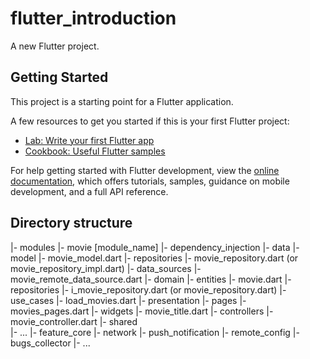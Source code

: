 # flutter_introduction

A new Flutter project.

## Getting Started

This project is a starting point for a Flutter application.

A few resources to get you started if this is your first Flutter project:

- [Lab: Write your first Flutter app](https://docs.flutter.dev/get-started/codelab)
- [Cookbook: Useful Flutter samples](https://docs.flutter.dev/cookbook)

For help getting started with Flutter development, view the
[online documentation](https://docs.flutter.dev/), which offers tutorials,
samples, guidance on mobile development, and a full API reference.

## Directory structure

|- modules
    |- movie [module_name]
        |- dependency_injection
        |- data
            |- model
                |- movie_model.dart
            |- repositories
                |- movie_repository.dart (or movie_repository_impl.dart)
            |- data_sources
                |- movie_remote_data_source.dart
        |- domain
            |- entities
                |- movie.dart
            |- repositories
                |- i_movie_repository.dart (or movie_repository.dart)
            |- use_cases
                |- load_movies.dart
        |- presentation
            |- pages
                |- movies_pages.dart
            |- widgets
                |- movie_title.dart
            |- controllers
                |- movie_controller.dart
    |- shared    
        |- ...
|- feature_core
    |- network
    |- push_notification
    |- remote_config
    |- bugs_collector
    |- ...
